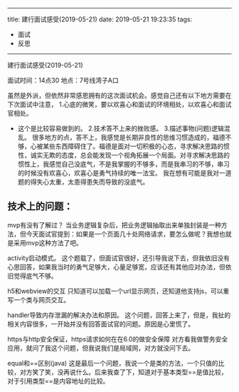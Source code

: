 
---
title: 建行面试感受(2019-05-21)
date: 2019-05-21 19:23:35
tags:
 - 面试
 - 反思
---


建行面试感受(2019-05-21)

面试时间：14点30
地点：7号线湾子A口

虽然是外派，但依然非常感恩拥有的这次面试机会。感觉自己还有以下地方需要在下次面试中注意，
1.心底的微笑，要以欢喜心和面试的环境相处，以欢喜心和面试官相处。
- 这个是比较容易做到的。
2.技术答不上来的挫败感。
3.描述事物(问题)逻辑混乱。
很多地方的点，答不上，我感觉是长期非良性的思维习惯造成的，福德不够，心被某些东西障碍住了。福德是面对一切积极的心态，寻求解决思路的惯性，诚实无欺的态度，总会能发现一个视角拓展一个局面。对寻求解决思路的惯性上，我感觉自己没底气，不是我掌握的不够多，而是我串习的不够，串习的时候没有欢喜心，欢喜心是勇气持续的唯一法宝。
我在想有可能是我对一道题的得失心太重，太患得患失而导致的没底气。

## 技术上的问题：
mvp有没有了解过？
当业务逻辑复杂后，把业务逻辑抽取出来单独封装是一种方法，但今天面试官提到：如果是一个页面几十处网络请求，要怎么做呢？我想也就是采用mvp这种方法了吧。


activity启动模式。
这个题载了，但面试官很好，还引导我说下去，但我依旧没有心思回答，如果我当时的勇气足够大，心量足够宽，应该还有其他应对办法，但依旧觉得底气不够。

h5和webview的交互
只知道可以加载一个url显示网页，还知道他支持js，可以重写一个类与网页交互。

handler导致内存泄漏的解决办法和原因。
这个问题，回答上来了，但是，我扯的相关内容很多，一开始并没有回答面试官的问题。原因是心里慌了。


https与http安全保证，https请求如何在在6.0的做安全保障
对方看我做警务安全应用，就问了我这个问题，但我说我们是局域网，对方就没问下去。


equal和==区别(java)
这是最后一个问题，我说一个是类的方法，一个只值的比较，对方笑了笑，没再说什么。后来我查了下，知道对于基本类型==是值比较，对于引用类型==是内容地址的比较。
